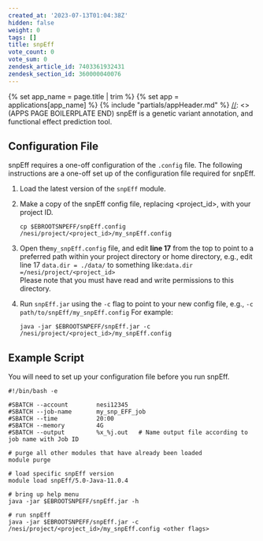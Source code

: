 ```yaml
---
created_at: '2023-07-13T01:04:38Z'
hidden: false
weight: 0
tags: []
title: snpEff
vote_count: 0
vote_sum: 0
zendesk_article_id: 7403361932431
zendesk_section_id: 360000040076
---
```



[//]: <> (APPS PAGE BOILERPLATE START)
{% set app_name = page.title | trim %}
{% set app = applications[app_name] %}
{% include "partials/appHeader.md" %}
[//]: <> (APPS PAGE BOILERPLATE END)
snpEff is a genetic variant annotation, and functional effect prediction
tool.

## Configuration File

snpEff requires a one-off configuration of the `.config` file. The
following instructions are a one-off set up of the configuration file
required for snpEff.

1. Load the latest version of the `snpEff` module.

2. Make a copy of the snpEff config file, replacing
   &lt;project\_id&gt;, with your project ID.

    ``` sl
    cp $EBROOTSNPEFF/snpEff.config /nesi/project/<project_id>/my_snpEff.config
    ```

3. Open the`my_snpEff.config` file, and edit **line 17** from the top
   to point to a preferred path within your project directory or home
   directory, e.g., edit line 17 `data.dir = ./data/` to something
   like:`data.dir =/nesi/project/<project_id>`  
   Please note that you must have read and write permissions to this
   directory.

4. Run `snpEff.jar` using the `-c` flag to point to your new config
   file, e.g., `-c path/to/snpEff/my_snpEff.config` For example:

    ``` sl
    java -jar $EBROOTSNPEFF/snpEff.jar -c /nesi/project/<project_id>/my_snpEff.config
    ```

## Example Script

You will need to set up your configuration file before you run snpEff.

``` sl
#!/bin/bash -e

#SBATCH --account        nesi12345
#SBATCH --job-name       my_snp_EFF_job
#SBATCH --time           20:00
#SBATCH --memory         4G
#SBATCH --output         %x_%j.out   # Name output file according to job name with Job ID

# purge all other modules that have already been loaded
module purge

# load specific snpEff version
module load snpEff/5.0-Java-11.0.4

# bring up help menu
java -jar $EBROOTSNPEFF/snpEff.jar -h

# run snpEff
java -jar $EBROOTSNPEFF/snpEff.jar -c /nesi/project/<project_id>/my_snpEff.config <other flags>
```

